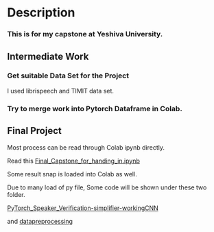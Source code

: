 # Description



### This is for my capstone at Yeshiva University. 



## Intermediate Work


### Get suitable Data Set for the Project
I used librispeech and TIMIT data set. 

### Try to merge work into Pytorch Dataframe in Colab.



## Final Project

Most process can be read through Colab ipynb directly. 

Read this [Final_Capstone_for_handing_in.ipynb](https://github.com/steinszzh/2020capstone/blob/master/Final_Capstone_for_handing_in.ipynb) 

Some result snap is loaded into Colab as well. 

Due to many load of py file,
Some code will be shown under these two folder.

[PyTorch_Speaker_Verification-simplifier-workingCNN](https://github.com/steinszzh/2020capstone/tree/master/PyTorch_Speaker_Verification-simplifier-workingCNN)

and [datapreprocessing](https://github.com/steinszzh/2020capstone/tree/master/datapreprocessing)

